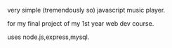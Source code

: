 very simple (tremendously so) javascript music player.

for my final project of my 1st year web dev course.

uses node.js,express,mysql.
